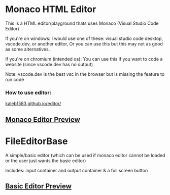 # Monaco HTML Editor

This is a HTML editor/playground thats uses Monaco (Visual Studio Code Editor)

If you're on windows:
  I would use one of these: visual studio code desktop, vscode.dev, or another editor,
  Or you can use this but this may not as good as some alternatives.

If you're on chromium (intended os):
  You can use this if you want to code a website (since vscode.dev has no output)

Note: vscode.dev is the best vsc in the browser but is missing the feature to run code

### How to use editor:

 [kaleb1583.github.io/editor/](https://kaleb1583.github.io/editor/)


[Monaco Editor Preview](https://github.com/Kaleb1583/editor/blob/main/previews/WithMonaco.png)
---

# FileEditorBase

A simple/basic editor (which can be used if monaco editor cannot be loaded or the user just wants the basic editor)

Includes: input container and output container & a full screen button


[Basic Editor Preview](https://github.com/Kaleb1583/editor/blob/main/previews/WithoutMonaco.png)
---

